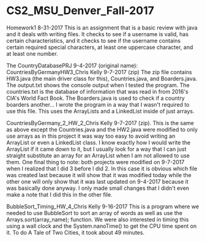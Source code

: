 # CS2_MSU_Denver_Fall-2017
Homework1 8-31-2017
This is an assignment that is a basic review with java and it deals with writing files. It checks to see if a username is valid, has certain characteristics, and it checks to see if the username contains certain required special characters, at least one uppercase character, and at least one number.

The CountryDatabasePRJ 9-4-2017 (original name): CountriesByGermanyHW3_Chris Kelly 9-7-2017 (zip)
The zip file contains HW3.java (the main driver class for this), Countries.java, and Boarders.java. The output.txt shows the console output when I tested the program. The countries.txt is the database of information that was read in from 2016's CIA's World Fact Book. The Boarders.java is used to check if a country boarders another... I wrote the program in a way that I wasn't required to use this file. This uses the ArrayLists and a LinkedList inside of just arrays.

CountriesByGermany_2_HW_2_Chris Kelly 9-7-2017 (zip).
This is the same as above except the Countries.java and the HW2.java were modified to only use arrays as in this project it was way too easy to avoid writing an ArrayList or even a LinkedList class. I know exactly how I would write the ArrayList if it came down to it, but I usually look for a way that I can just straight substitute an array for an ArrayList when I am not allowed to use them.
One final thing to note: both projects were modified on 9-7-2017 when I realized that I did 3 before I did 2. In this case it is obvious which file was created last because it will show that it was modified today while the other one will only show that it was last updated on 9-4-2017 because it was basically done anyway. I only made small changes that I didn't even make a note that I did this in the other file.

BubbleSort_Timing_HW_4_Chris Kelly 9-16-2017
This is a program where we needed to use BubbleSort to sort an array of words as well as use the Arrays.sort(array_name); function. We were also interested in timing this using a wall clock and the System.nanoTime() to get the CPU time spent on it. To do A Tale of Two Cities, it took about 49 minutes.


